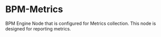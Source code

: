 # BPM-Metrics

BPM Engine Node that is configured for Metrics collection.
This node is designed for reporting metrics.